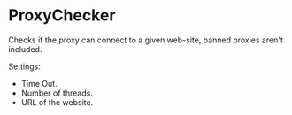 # ProxyChecker

Checks if the proxy can connect to a given web-site, banned proxies aren't included.

Settings:
- Time Out.
- Number of threads.
- URL of the website.

